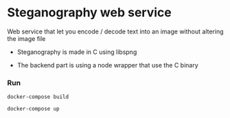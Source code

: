 # Steganography web service

Web service that let you encode / decode text into an image without altering the image file

- Steganography is made in C using libspng

- The backend part is using a node wrapper that use the C binary

### Run 

`docker-compose build`

`docker-compose up`
